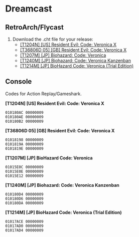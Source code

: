 # Dreamcast

## RetroArch/Flycast

1. Download the .cht file for your release:
   - [[T1204N] [US] Resident Evil: Code: Veronica X](Dreamcast/T1204N.cht)
   - [[T36806D 05] [GB] Resident Evil: Code: Veronica X](Dreamcast/T36806D_05.cht)
   - [[T1207M] [JP] Biohazard: Code: Veronica](Dreamcast/T1207M.cht)
   - [[T1240M] [JP] Biohazard: Code: Veronica Kanzenban](Dreamcast/T1240M.cht)
   - [[T1214M] [JP] BioHazard Code: Veronica (Trial Edition)](Dreamcast/T1214M.cht)

## Console

Codes for Action Replay/Gameshark.

**[T1204N] [US] Resident Evil: Code: Veronica X**

```
010180AC 00000009
010180AE 00000009
010180B2 00000009
```

**[T36806D 05] [GB] Resident Evil: Code: Veronica X**

```
01018198 00000009
0101819A 00000009
0101819E 00000009
```

**[T1207M] [JP] BioHazard Code: Veronica**

```
01015E0C 00000009
01015E0E 00000009
01015E12 00000009
```

**[T1240M] [JP] Biohazard: Code: Veronica Kanzenban**

```
010180D4 00000009
010180D6 00000009
010180DA 00000009
```

**[T1214M] [JP] BioHazard Code: Veronica (Trial Edition)**

```
01017ACE 00000009
01017AD0 00000009
01017AD4 00000009
```